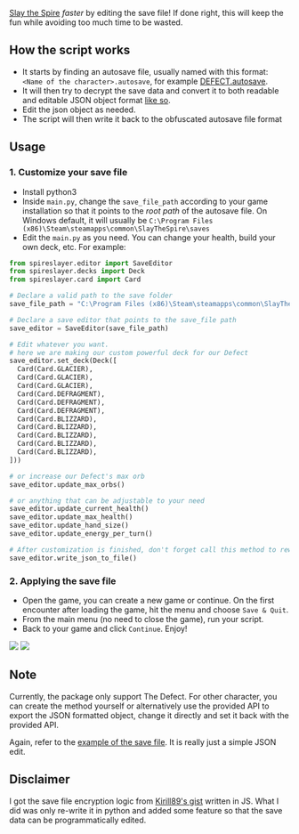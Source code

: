 [Slay the Spire](https://store.steampowered.com/app/646570/Slay_the_Spire/) _faster_ by editing the save file! If done right, this will keep the fun while avoiding 
too much time to be wasted.

## How the script works
- It starts by finding an autosave file, usually named with this format: `<Name of the character>.autosave`, for example [DEFECT.autosave](example/DEFECT.autosave).
- It will then try to decrypt the save data and convert it to both readable and editable JSON object format [like so](example/readable_save_file.json).
- Edit the json object as needed.
- The script will then write it back to the obfuscated autosave file format

## Usage

### 1. Customize your save file

- Install python3 
- Inside `main.py`, change the `save_file_path` according to your game installation so that it points to the *root path* of the autosave file. On Windows default, it will usually be `C:\Program Files (x86)\Steam\steamapps\common\SlayTheSpire\saves`
- Edit the `main.py` as you need. You can change your health, build your own deck, etc. For example:

```python
from spireslayer.editor import SaveEditor
from spireslayer.decks import Deck
from spireslayer.card import Card

# Declare a valid path to the save folder
save_file_path = "C:\Program Files (x86)\Steam\steamapps\common\SlayTheSpire\saves"

# Declare a save editor that points to the save_file path
save_editor = SaveEditor(save_file_path)

# Edit whatever you want.
# here we are making our custom powerful deck for our Defect
save_editor.set_deck(Deck([
  Card(Card.GLACIER),
  Card(Card.GLACIER),
  Card(Card.GLACIER),
  Card(Card.DEFRAGMENT),
  Card(Card.DEFRAGMENT),
  Card(Card.DEFRAGMENT),
  Card(Card.BLIZZARD),
  Card(Card.BLIZZARD),
  Card(Card.BLIZZARD),
  Card(Card.BLIZZARD),
  Card(Card.BLIZZARD),
]))

# or increase our Defect's max orb
save_editor.update_max_orbs()

# or anything that can be adjustable to your need
save_editor.update_current_health()
save_editor.update_max_health()
save_editor.update_hand_size()
save_editor.update_energy_per_turn()

# After customization is finished, don't forget call this method to rewrite the save data back to where it belongs
save_editor.write_json_to_file()
```

### 2. Applying the save file

- Open the game, you can create a new game or continue. On the first encounter after loading the game, hit the menu and choose `Save & Quit`.
- From the main menu (no need to close the game), run your script.
- Back to your game and click `Continue`. Enjoy!

![](assets/result-1.jpg)
![](assets/result-2.jpg)

## Note

Currently, the package only support The Defect.
For other character, you can create the method yourself or alternatively use the provided API to export the JSON formatted object, change it directly and set it back with the provided API.

Again, refer to the [example of the save file](example/readable_save_file.json). It is really just a simple JSON edit.

## Disclaimer

I got the save file encryption logic from [Kirill89's gist](https://gist.github.com/Kirill89/514edad0ac80af7dfc036871ccf0f877) written in JS. What I did was only re-write it in python and added some feature so that the save data can be programmatically edited.
